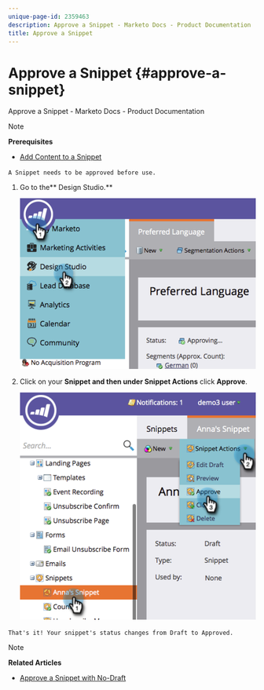 ```yaml
---
unique-page-id: 2359463
description: Approve a Snippet - Marketo Docs - Product Documentation
title: Approve a Snippet
---
```


# Approve a Snippet {#approve-a-snippet}

Approve a Snippet - Marketo Docs - Product Documentation

>[!NOTE]
>
>**Prerequisites**
>
>* [Add Content to a Snippet](add-content-to-a-snippet.md)
>

`A Snippet needs to be approved before use.`

1. Go to the** Design Studio.**

   ![](assets/image2014-9-16-8-3a55-3a15.png)

1. Click on your **Snippet **and then under** Snippet Actions** click **Approve**.

   ![](assets/image2014-9-16-8-3a55-3a24.png)

`That's it! Your snippet's status changes from Draft to Approved.`

>[!NOTE]
>
>**Related Articles**
>
>* [Approve a Snippet with No-Draft](approve-a-snippet-with-no-draft.md)
>


